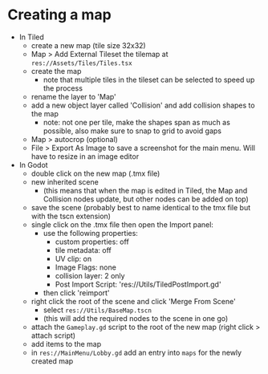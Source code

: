 # Creating a map #
- In Tiled
    - create a new map (tile size 32x32)
    - Map > Add External Tileset the tilemap at `res://Assets/Tiles/Tiles.tsx`
    - create the map
        - note that multiple tiles in the tileset can be selected to speed up the process
    - rename the layer to 'Map'
    - add a new object layer called 'Collision' and add collision shapes to the map
        - note: not one per tile, make the shapes span as much as possible, also make sure to snap to grid to avoid gaps
    - Map > autocrop (optional)
    - File > Export As Image to save a screenshot for the main menu. Will have to resize in an image editor
- In Godot
    - double click on the new map (.tmx file)
    - new inherited scene
        - (this means that when the map is edited in Tiled, the Map and Collision nodes update, but other nodes can be added on top)
    - save the scene (probably best to name identical to the tmx file but with the tscn extension)
    - single click on the .tmx file then open the Import panel:
        - use the following properties:
            - custom properties: off
            - tile metadata: off
            - UV clip: on
            - Image Flags: none
            - collision layer: 2 only
            - Post Import Script: 'res://Utils/TiledPostImport.gd'
        - then click 'reimport'
    - right click the root of the scene and click 'Merge From Scene'
        - select `res://Utils/BaseMap.tscn`
        - (this will add the required nodes to the scene in one go)
    - attach the `Gameplay.gd` script to the root of the new map (right click > attach script)
    - add items to the map
    - in `res://MainMenu/Lobby.gd` add an entry into `maps` for the newly created map

